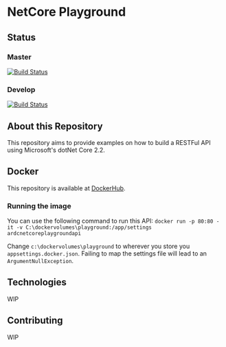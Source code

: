 # NetCore Playground

## Status

### Master

[![Build Status](https://travis-ci.com/rodolphocastro/ARDC.NetCore.Playground.svg?branch=master)](https://travis-ci.com/rodolphocastro/ARDC.NetCore.Playground)

### Develop

[![Build Status](https://travis-ci.com/rodolphocastro/ARDC.NetCore.Playground.svg?branch=develop)](https://travis-ci.com/rodolphocastro/ARDC.NetCore.Playground)

## About this Repository

This repository aims to provide examples on how to build a RESTFul API using Microsoft's dotNet Core 2.2.

## Docker

This repository is available at [DockerHub](https://cloud.docker.com/repository/docker/rodolphoalves/ardcnetcoreplaygroundapi).

### Running the image

You can use the following command to run this API: `docker run -p 80:80 -it -v C:\dockervolumes\playground:/app/settings ardcnetcoreplaygroundapi`

Change `c:\dockervolumes\playground` to wherever you store you `appsettings.docker.json`. Failing to map the settings file will lead to an `ArgumentNullException`.

## Technologies

WIP

## Contributing

WIP